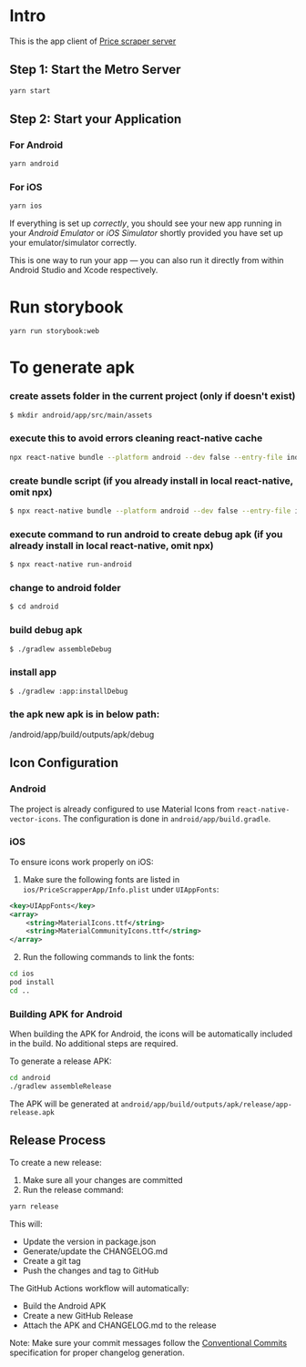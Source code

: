 # Intro

This is the app client of [Price scraper server](https://github.com/irf87/prices-scraper)

## Step 1: Start the Metro Server


```bash
yarn start
```

## Step 2: Start your Application


### For Android

```bash
yarn android
```

### For iOS

```bash
yarn ios
```

If everything is set up _correctly_, you should see your new app running in your _Android Emulator_ or _iOS Simulator_ shortly provided you have set up your emulator/simulator correctly.

This is one way to run your app — you can also run it directly from within Android Studio and Xcode respectively.


# Run storybook
```bash
yarn run storybook:web
```

# To generate apk

### create assets folder in the current project (only if doesn't exist)
```bash
$ mkdir android/app/src/main/assets
```

### execute this to avoid errors cleaning react-native cache

```bash
npx react-native bundle --platform android --dev false --entry-file index.js --bundle-output android/app/src/main/assets/index.android.bundle --assets-dest android/app/src/main/res/ --reset-cache
```

### create bundle script (if you already install in local react-native, omit npx)
```bash
$ npx react-native bundle --platform android --dev false --entry-file index.js --bundle-output android/app/src/main/assets/index.android.bundle --assets-dest android/app/src/main/res/
```

### execute command to run android to create debug apk (if you already install in local react-native, omit npx)
```bash
$ npx react-native run-android
```

### change to android folder
```bash
$ cd android
```

### build debug apk
```bash
$ ./gradlew assembleDebug
```

### install app
```bash
$ ./gradlew :app:installDebug
```

### the apk new apk is in below path:

/android/app/build/outputs/apk/debug

## Icon Configuration

### Android
The project is already configured to use Material Icons from `react-native-vector-icons`. The configuration is done in `android/app/build.gradle`.

### iOS
To ensure icons work properly on iOS:

1. Make sure the following fonts are listed in `ios/PriceScrapperApp/Info.plist` under `UIAppFonts`:
```xml
<key>UIAppFonts</key>
<array>
    <string>MaterialIcons.ttf</string>
    <string>MaterialCommunityIcons.ttf</string>
</array>
```

2. Run the following commands to link the fonts:
```bash
cd ios
pod install
cd ..
```

### Building APK for Android
When building the APK for Android, the icons will be automatically included in the build. No additional steps are required.

To generate a release APK:
```bash
cd android
./gradlew assembleRelease
```
The APK will be generated at `android/app/build/outputs/apk/release/app-release.apk`

## Release Process

To create a new release:

1. Make sure all your changes are committed
2. Run the release command:
```bash
yarn release
```
This will:
- Update the version in package.json
- Generate/update the CHANGELOG.md
- Create a git tag
- Push the changes and tag to GitHub

The GitHub Actions workflow will automatically:
- Build the Android APK
- Create a new GitHub Release
- Attach the APK and CHANGELOG.md to the release

Note: Make sure your commit messages follow the [Conventional Commits](https://www.conventionalcommits.org/) specification for proper changelog generation.
